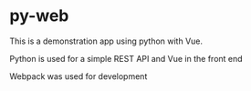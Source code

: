 # py-web
This is a demonstration app using python with Vue.

Python is used for a simple REST API and Vue in the front end

Webpack was used for development
